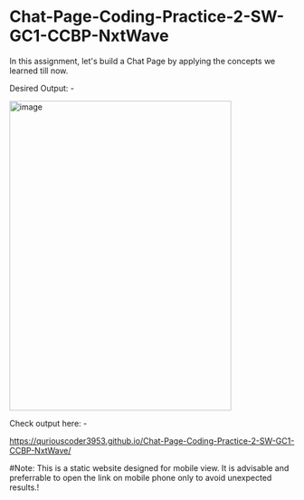 # Chat-Page-Coding-Practice-2-SW-GC1-CCBP-NxtWave

In this assignment, let's build a Chat Page by applying the concepts we learned till now.

Desired Output: -




<img width="392" height="547" alt="image" src="https://github.com/user-attachments/assets/5d56953a-af60-4a6b-bdf8-ca66e959408c" />






Check output here: -

https://quriouscoder3953.github.io/Chat-Page-Coding-Practice-2-SW-GC1-CCBP-NxtWave/


#Note: This is a static website designed for mobile view. It is advisable and preferrable to open the link on mobile phone only to avoid unexpected results.!
